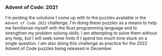 ### Advent of Code: 2021

I'm posting the solutions I come up with to the puzzles available in the `Advent of Code 2021` challenge. I'm doing these puzzles as a means to help me familiarize myself with the Rust programming language and to strengthen my problem solving skills.
I am attempting to solve them without any help, but I will seek some hints if I spend too much time stuck on a single question.
I am also doing this challenge as practice for the 2022 Advent of Code puzzles being released in December.
